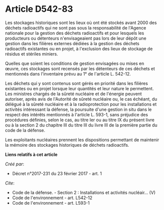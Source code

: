 # Article D542-83

Les stockages historiques sont les lieux où ont été stockés avant 2000 des déchets radioactifs qui ne sont pas sous la
responsabilité de l'Agence nationale pour la gestion des déchets radioactifs et pour lesquels les producteurs ou détenteurs
n'envisageaient pas lors de leur dépôt une gestion dans les filières externes dédiées à la gestion des déchets radioactifs
existantes ou en projet, à l'exclusion des lieux de stockage de résidus et stériles miniers. 

Quelles que soient les conditions de gestion envisagées ou mises en œuvre, ces stockages sont recensés par les détenteurs de
ces déchets et mentionnés dans l'inventaire prévu au 1° de l'article L. 542-12. 

Les déchets qui y sont contenus sont gérés en priorité dans les filières existantes ou en projet lorsque leur quantités et
leur nature le permettent. Les ministres chargés de la sûreté nucléaire et de l'énergie peuvent autoriser, après avis de
l'Autorité de sûreté nucléaire ou, le cas échéant, du délégué à la sûreté nucléaire et à la radioprotection pour les
installations et activités intéressant la défense, la poursuite d'une gestion in situ dans le respect des intérêts mentionnés
à l'article L. 593-1, sans préjudice des procédures définies, selon le cas, au titre Ier ou au titre IX du présent livre ou à
la section 2 du chapitre III du titre III du livre III de la première partie du code de la défense. 

Les exploitants nucléaires prennent les dispositions permettant de maintenir la mémoire des stockages historiques de déchets
radioactifs.

**Liens relatifs à cet article**

_Créé par_:

  - Décret n°2017-231 du 23 février 2017 - art. 1

_Cite_:

  - Code de la défense. -  Section 2 : Installations et activités nucléair... (V)
  - Code de l'environnement - art. L542-12
  - Code de l'environnement - art. L593-1
